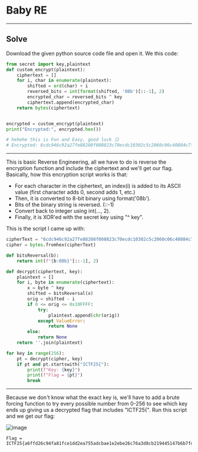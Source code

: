 # Baby RE
---
## Solve
Download the given python source code file and open it.
We this code:
```python
from secret import key,plaintext
def custom_encrypt(plaintext):
    ciphertext = []
    for i, char in enumerate(plaintext):
        shifted = ord(char) + i
        reversed_bits = int(format(shifted, '08b')[::-1], 2)
        encrypted_char = reversed_bits ^ key
        ciphertext.append(encrypted_char)
    return bytes(ciphertext)


encrypted = custom_encrypt(plaintext)
print("Encrypted:", encrypted.hex())

# hehehe this is Fun and Easy, good luck 😏
# Encrypted: 6cdc946c92a27fe88208f008823c70ecdc10302c5c2060c06c40804c7f8054d454bf9f9f9f9f2fe44f240f4f7704d8b718183798e7486767a8a83008f0b00830103be05b202babdd
```
---
This is basic Reverse Engineering, all we have to do is reverse the encryption function and include the ciphertext and we'll get our flag. 
Basically, how this encryption script works is that:
- For each character in the ciphertext, an index(i) is added to its ASCII value (first character adds 0, second adds 1, etc.)
- Then, it is converted to 8-bit binary using format('08b').
- Bits of the binary string is reversed. (::-1)
- Convert back to integer using int(..., 2).
- Finally, it is XOR'ed with the secret key using "^ key".

This is the script I came up with:
```python
cipherText = "6cdc946c92a27fe88208f008823c70ecdc10302c5c2060c06c40804c7f8054d454bf9f9f9f9f2fe44f240f4f7704d8b718183798e7486767a8a83008f0b00830103be05b202babdd"
cipher = bytes.fromhex(cipherText)

def bitsReversal(b):
    return int(f"{b:08b}"[::-1], 2)

def decrypt(ciphertext, key):
    plaintext = []
    for i, byte in enumerate(ciphertext):
        x = byte ^ key
        shifted = bitsReversal(x)
        orig = shifted - i
        if 0 <= orig <= 0x10FFFF:
            try:
                plaintext.append(chr(orig))
            except ValueError:
                return None
        else:
            return None
    return ''.join(plaintext)

for key in range(256):
    pt = decrypt(cipher, key)
    if pt and pt.startswith("ICTF25{"):
        print(f"Key: {key}")
        print(f"Flag = {pt}")
        break
```


---
Because we don't know what the exact key is, we'll have to add a brute forcing function to try every possible number from 0-256 to see which key ends up giving us a decrypted flag that includes "ICTF25{".
Run this script and we get our flag:

![image](https://github.com/user-attachments/assets/0400173c-abc2-4fe4-8d7a-2ce624d5e44d)

```
Flag = ICTF25{a6ffd26c94fa81fce1dd2ea755adcbae1e2ebe26c76a3d8cb219445147b6b7fd}
```

